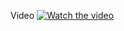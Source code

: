 Video
[![Watch the video](https://img.youtube.com/vi/64_TB6QrJfc/0.jpg)](https://youtu.be/64_TB6QrJfc)
